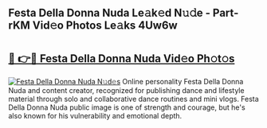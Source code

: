 ## Festa Della Donna Nuda Le𝚊k𝚎d N𝚞𝚍e - Part-rKM Vid𝚎o Photos Le𝚊ks 4Uw6w

# <h2><a href="http://fbfrbh.evod.top/?m=Festa+Della+Donna+Nuda">🔗 👉🔴 Festa Della Donna Nuda Vid𝚎o Ph𝚘t𝚘s</a></h2>

[![Festa Della Donna Nuda N𝚞d𝚎s](https://i.imgur.com/8V9OHl7.gif)](http://fbfrbh.evod.top/?m=Festa+Della+Donna+Nuda)
Online personality Festa Della Donna Nuda and content creator, recognized for publishing dance and lifestyle material through solo and collaborative dance routines and mini vlogs. Festa Della Donna Nuda public image is one of strength and courage, but he's also known for his vulnerability and emotional depth. 
